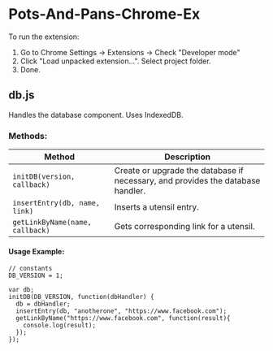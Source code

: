 Pots-And-Pans-Chrome-Ex
=======================
To run the extension:

1. Go to Chrome Settings -> Extensions -> Check "Developer mode"
2. Click "Load unpacked extension...". Select project folder.
3. Done.

db.js
----
Handles the database component. Uses IndexedDB.
### Methods:

Method | Description
--- | ---
`initDB(version, callback)` | Create or upgrade the database if necessary, and provides the database handler.
`insertEntry(db, name, link)` | Inserts a utensil entry.
`getLinkByName(name, callback)` | Gets corresponding link for a utensil.

#### Usage Example:
    // constants
    DB_VERSION = 1;

    var db;
    initDB(DB_VERSION, function(dbHandler) {
      db = dbHandler;
      insertEntry(db, "anotherone", "https://www.facebook.com");
      getLinkByName("https://www.facebook.com", function(result){
        console.log(result);
      });
    });
